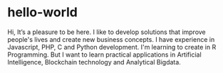 # hello-world

Hi, 
It’s a pleasure to be here. I like to develop solutions that improve people's lives and create new business concepts. 
I have experience in Javascript, PHP, C and Python development. I'm learning to create in R Programming. But I want to learn practical applications in Artificial Intelligence, Blockchain technology and Analytical Bigdata.
